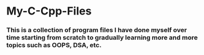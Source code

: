 # My-C-Cpp-Files
### This is a collection of program files I have done myself over time starting from scratch to gradually learning more and more topics such as OOPS, DSA, etc.
